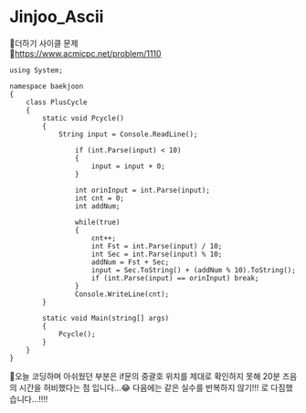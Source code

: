 # Jinjoo_Ascii

🙂더하기 사이클 문제 <br>
🙂https://www.acmicpc.net/problem/1110 <br>
<pre><code>using System;

namespace baekjoon
{
    class PlusCycle
    {
        static void Pcycle()
        {
            String input = Console.ReadLine();
           
                if (int.Parse(input) < 10)
                {
                    input = input + 0;
                }
            
                int orinInput = int.Parse(input);
                int cnt = 0;
                int addNum;

                while(true)
                {
                    cnt++;
                    int Fst = int.Parse(input) / 10;
                    int Sec = int.Parse(input) % 10;
                    addNum = Fst + Sec;
                    input = Sec.ToString() + (addNum % 10).ToString();
                    if (int.Parse(input) == orinInput) break;
                }
                Console.WriteLine(cnt);
        }

        static void Main(string[] args)
        {
            Pcycle();
        }
    }
}</code></pre>
🙂오늘 코딩하며 아쉬웠던 부분은 if문의 중괄호 위치를 제대로 확인하지 못해 20분 즈음의 시간을 허비했다는 점 입니다...😂 다음에는 같은 실수를 반복하지 않기!!! 로 다짐했습니다...!!!!<br>
